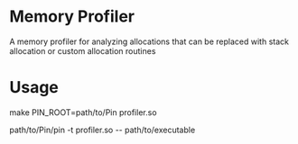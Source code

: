 # Memory Profiler

A memory profiler for analyzing allocations that can be replaced with stack allocation or custom allocation routines

# Usage

make PIN\_ROOT=path/to/Pin profiler.so

path/to/Pin/pin -t profiler.so -- path/to/executable
